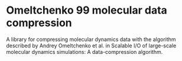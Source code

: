 # Omeltchenko 99 molecular data compression

A library for compressing molecular dynamics data with the algorithm described by Andrey Omeltchenko et al. in Scalable I/O of large-scale molecular dynamics simulations: A data-compression algorithm.
